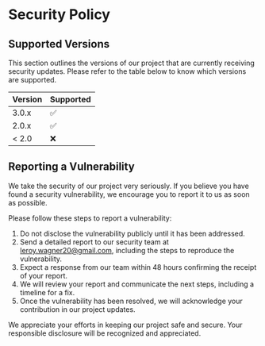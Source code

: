 # Security Policy

## Supported Versions

This section outlines the versions of our project that are currently receiving security updates. Please refer to the table below to know which versions are supported.

| Version | Supported          |
|---------|--------------------|
| 3.0.x   | :white_check_mark: |
| 2.0.x   | :white_check_mark: |
| < 2.0   | :x:                |

## Reporting a Vulnerability

We take the security of our project very seriously. If you believe you have found a security vulnerability, we encourage you to report it to us as soon as possible.

Please follow these steps to report a vulnerability:

1. Do not disclose the vulnerability publicly until it has been addressed.
2. Send a detailed report to our security team at [leroy.wagner20@gmail.com](mailto:leroy.wagner20@gmail.com), including the steps to reproduce the vulnerability.
3. Expect a response from our team within 48 hours confirming the receipt of your report.
4. We will review your report and communicate the next steps, including a timeline for a fix.
5. Once the vulnerability has been resolved, we will acknowledge your contribution in our project updates.

We appreciate your efforts in keeping our project safe and secure. Your responsible disclosure will be recognized and appreciated.
